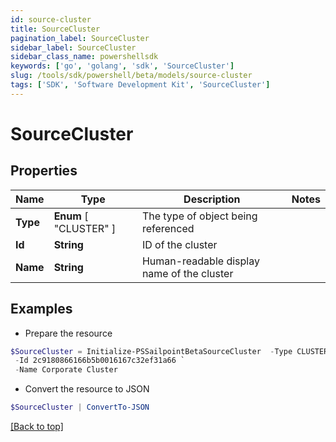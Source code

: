 ```yaml
---
id: source-cluster
title: SourceCluster
pagination_label: SourceCluster
sidebar_label: SourceCluster
sidebar_class_name: powershellsdk
keywords: ['go', 'golang', 'sdk', 'SourceCluster'] 
slug: /tools/sdk/powershell/beta/models/source-cluster
tags: ['SDK', 'Software Development Kit', 'SourceCluster']
---
```



# SourceCluster

## Properties

Name | Type | Description | Notes
------------ | ------------- | ------------- | -------------
**Type** |   **Enum** [  "CLUSTER" ] | The type of object being referenced | 
**Id** |  **String** | ID of the cluster | 
**Name** |  **String** | Human-readable display name of the cluster | 

## Examples

- Prepare the resource
```powershell
$SourceCluster = Initialize-PSSailpointBetaSourceCluster  -Type CLUSTER `
 -Id 2c9180866166b5b0016167c32ef31a66 `
 -Name Corporate Cluster
```

- Convert the resource to JSON
```powershell
$SourceCluster | ConvertTo-JSON
```


[[Back to top]](#) 

